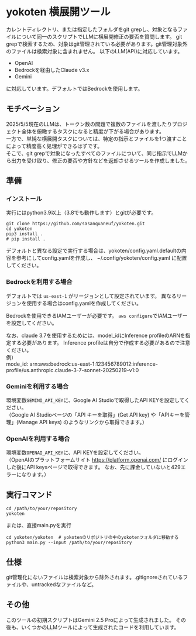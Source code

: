 # yokoten 横展開ツール

カレントディレクトリ、または指定したフォルダをgit grepし、対象となるファイルについて同一のスクリプトでLLMに横展開修正の要否を質問します。
git grepで検索するため、対象はgit管理されている必要があります。git管理対象外のファイルは検索対象に含まれません。
以下のLLM(API)に対応しています。

- OpenAI
- Bedrockを経由したClaude v3.x
- Gemini

に対応しています。デフォルトではBedrockを使用します。

## モチベーション

2025/5/5現在のLLMは、トークン数の問題で複数のファイルを渡したりプロジェクト全体を俯瞰するタスクになると精度が下がる場合があります。  
一方で、単純な横展開タスクについては、特定の指示とファイルを1つ渡すことによって精度高く処理ができるはずです。  
そこで、git grepで対象になったすべてのファイルについて、同じ指示でLLMから出力を受け取り、修正の要否や方針などを返却させるツールを作成しました。

## 準備

### インストール

実行にはpython3.9以上（3.8でも動作します）とgitが必要です。

```shell
git clone https://github.com/sasanquaneuf/yokoten.git
cd yokoten
pip3 install .
# pip install .
```

デフォルトと異なる設定で実行する場合は、yokoten/config.yaml.defaultの内容を参考にしてconfig.yamlを作成し、
~/.config/yokoten/config.yaml に配置してください。

### Bedrockを利用する場合

デフォルトでは `us-east-1` がリージョンとして設定されています。
異なるリージョンを使用する場合はconfig.yamlを作成してください。

Bedrockを使用できるIAMユーザーが必要です。
`aws configure`でIAMユーザーを設定してください。

なお、claude 3.7を使用するためには、model_idにInference profileのARNを指定する必要があります。
Inference profileは自分で作成する必要があるので注意ください。  
例）  
mode_id: arn:aws:bedrock:us-east-1:123456789012:inference-profile/us.anthropic.claude-3-7-sonnet-20250219-v1:0

### Geminiを利用する場合

環境変数`GEMINI_API_KEY`に、Google AI Studioで取得したAPI KEYを設定してください。  
（Google AI Studioページの「API キーを取得」(Get API key) や「APIキーを管理」(Manage API keys) のようなリンクから取得できます。）

### OpenAIを利用する場合

環境変数`OPENAI_API_KEY`に、API KEYを設定してください。  
（OpenAIのプラットフォームサイト https://platform.openai.com/ にログインした後にAPI keysページで取得できます。
なお、先に課金していないと429エラーになります。）

## 実行コマンド

```shell
cd /path/to/your/repository
yokoten
```

または、直接main.pyを実行

```shell
cd yokoten/yokoten  # yokotenのリポジトリの中のyokotenフォルダに移動する
python3 main.py --input /path/to/your/repository
```

## 仕様

git管理化にないファイルは検索対象から除外されます。.gitignoreされているファイルや、untrackedなファイルなど。

## その他

このツールの初期スクリプトはGemini 2.5 Proによって生成されました。
その後も、いくつかのLLMツールによって生成されたコードを利用しています。
